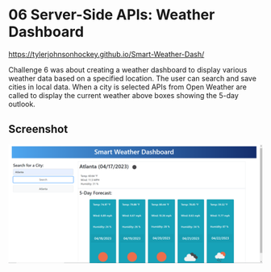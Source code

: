 # 06 Server-Side APIs: Weather Dashboard

https://tylerjohnsonhockey.github.io/Smart-Weather-Dash/

Challenge 6 was about creating a weather dashboard to display various weather data based on a specified location. The user can search and save cities in local data. When a city is selected APIs from Open Weather are called to display the current weather above boxes showing the 5-day outlook.

## Screenshot

![Smart Weather Dashboard](./assets/06-screenshot.PNG)